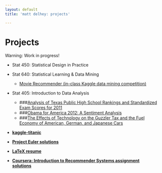 ```yaml
---
layout: default
title: 'matt delhey: projects'

---
```

# Projects #
Warning: Work in progress!

* Stat 450: Statistical Design in Practice
* Stat 640: Statistical Learning & Data Mining

  * [Movie Recommender (in-class Kaggle data mining competition)](https://inclass.kaggle.com/c/movie-recommendations)
* Stat 405: Introduction to Data Analysis
  * ###[Analysis of Texas Public High School Rankings and Standardized Exam Scores for 2011]()
  * ###[Obama for America 2012: A Sentiment Analysis]()
  * ###[The Effects of Technology on the Guzzler Tax and the Fuel Economy of American, German, and Japanese Cars]()
* __[kaggle-titanic](https://github.com/mattdelhey/kaggle-titanic)__
* __[Project Euler solutions](https://github.com/mattdelhey/project_euler)__
* __[LaTeX resume](https://github.com/mattdelhey/delhey-resume)__
* __[Coursera: Introduction to Recommender Systems assignment solutions](https://github.com/mattdelhey/coursera-rec)__
